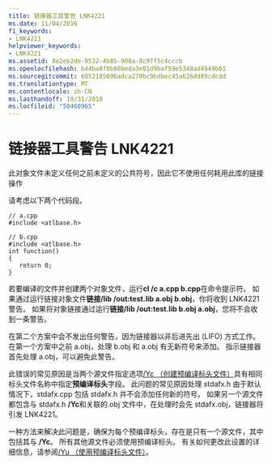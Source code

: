 ```yaml
---
title: 链接器工具警告 LNK4221
ms.date: 11/04/2016
f1_keywords:
- LNK4221
helpviewer_keywords:
- LNK4221
ms.assetid: 8e2eb2de-9532-4b85-908a-8c9ff5c4cccb
ms.openlocfilehash: b44ba8f0b88beda3e81d9baf59e5348ad4949b01
ms.sourcegitcommit: 6052185696adca270bc9bdbec45a626dd89cdcdd
ms.translationtype: MT
ms.contentlocale: zh-CN
ms.lasthandoff: 10/31/2018
ms.locfileid: "50460965"
---
```

# <a name="linker-tools-warning-lnk4221"></a>链接器工具警告 LNK4221

此对象文件未定义任何之前未定义的公共符号，因此它不使用任何耗用此库的链接操作

请考虑以下两个代码段。

```
// a.cpp
#include <atlbase.h>
```

```
// b.cpp
#include <atlbase.h>
int function()
{
   return 0;
}

```

若要编译的文件并创建两个对象文件，运行**cl /c a.cpp b.cpp**在命令提示符。 如果通过运行链接对象文件**链接/lib /out:test.lib a.obj b.obj**，你将收到 LNK4221 警告。 如果将对象链接通过运行**链接/lib /out:test.lib b.obj a.obj**，您将不会收到一条警告。

在第二个方案中会不发出任何警告，因为链接器以非后进先出 (LIFO) 方式工作。 在第一个方案中之前 a.obj，处理 b.obj 和 a.obj 有无新符号来添加。 指示链接器首先处理 a.obj，可以避免此警告。

此错误的常见原因是当两个源文件指定选项[/Yc （创建预编译标头文件）](../../build/reference/yc-create-precompiled-header-file.md)具有相同标头文件名称中指定**预编译标头**字段。 此问题的常见原因处理 stdafx.h 由于默认情况下，stdafx.cpp 包括 stdafx.h 并不会添加任何新的符号。 如果另一个源文件都包含与 stdafx.h **/Yc**和关联的.obj 文件中，在处理时会先 stdafx.obj，链接器将引发 LNK4221。

一种方法来解决此问题是，确保为每个预编译标头，存在是只有一个源文件，其中包括其与 **/Yc**。 所有其他源文件必须使用预编译标头。 有关如何更改此设置的详细信息，请参阅[/Yu （使用预编译标头文件）](../../build/reference/yu-use-precompiled-header-file.md)。